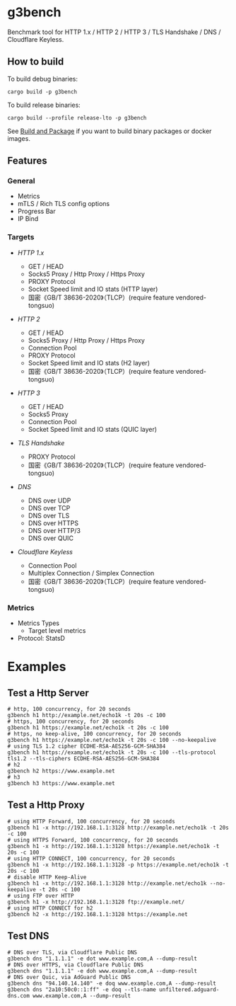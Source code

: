 # g3bench

Benchmark tool for HTTP 1.x / HTTP 2 / HTTP 3 / TLS Handshake / DNS / Cloudflare Keyless.

## How to build

To build debug binaries:

```shell
cargo build -p g3bench
```

To build release binaries:

```shell
cargo build --profile release-lto -p g3bench
```

See [Build and Package](../doc/build_and_package.md) if you want to build binary packages or docker images.

## Features

### General

- Metrics
- mTLS / Rich TLS config options
- Progress Bar
- IP Bind

### Targets

- *HTTP 1.x*

    * GET / HEAD
    * Socks5 Proxy / Http Proxy / Https Proxy
    * PROXY Protocol
    * Socket Speed limit and IO stats (HTTP layer)
    * 国密《GB/T 38636-2020》（TLCP）(require feature vendored-tongsuo)

- *HTTP 2*

    * GET / HEAD
    * Socks5 Proxy / Http Proxy / Https Proxy
    * Connection Pool
    * PROXY Protocol
    * Socket Speed limit and IO stats (H2 layer)
    * 国密《GB/T 38636-2020》（TLCP）(require feature vendored-tongsuo)

- *HTTP 3*

    * GET / HEAD
    * Socks5 Proxy
    * Connection Pool
    * Socket Speed limit and IO stats (QUIC layer)

- *TLS Handshake*

    * PROXY Protocol
    * 国密《GB/T 38636-2020》（TLCP）(require feature vendored-tongsuo)

- *DNS*

    * DNS over UDP
    * DNS over TCP
    * DNS over TLS
    * DNS over HTTPS
    * DNS over HTTP/3
    * DNS over QUIC

- *Cloudflare Keyless*

    * Connection Pool
    * Multiplex Connection / Simplex Connection
    * 国密《GB/T 38636-2020》（TLCP）(require feature vendored-tongsuo)

### Metrics

- Metrics Types
    * Target level metrics
- Protocol: StatsD

# Examples

## Test a Http Server

```shell
# http, 100 concurrency, for 20 seconds
g3bench h1 http://example.net/echo1k -t 20s -c 100
# https, 100 concurrency, for 20 seconds
g3bench h1 https://example.net/echo1k -t 20s -c 100
# https, no keep-alive, 100 concurrency, for 20 seconds
g3bench h1 https://example.net/echo1k -t 20s -c 100 --no-keepalive
# using TLS 1.2 cipher ECDHE-RSA-AES256-GCM-SHA384
g3bench h1 https://example.net/echo1k -t 20s -c 100 --tls-protocol tls1.2 --tls-ciphers ECDHE-RSA-AES256-GCM-SHA384
# h2
g3bench h2 https://www.example.net
# h3
g3bench h3 https://www.example.net
```

## Test a Http Proxy

```shell
# using HTTP Forward, 100 concurrency, for 20 seconds
g3bench h1 -x http://192.168.1.1:3128 http://example.net/echo1k -t 20s -c 100
# using HTTPS Forward, 100 concurrency, for 20 seconds
g3bench h1 -x http://192.168.1.1:3128 https://example.net/echo1k -t 20s -c 100
# using HTTP CONNECT, 100 concurrency, for 20 seconds
g3bench h1 -x http://192.168.1.1:3128 -p https://example.net/echo1k -t 20s -c 100
# disable HTTP Keep-Alive
g3bench h1 -x http://192.168.1.1:3128 http://example.net/echo1k --no-keepalive -t 20s -c 100
# using FTP over HTTP
g3bench h1 -x http://192.168.1.1:3128 ftp://example.net/
# using HTTP CONNECT for h2
g3bench h2 -x http://192.168.1.1:3128 https://example.net
```

## Test DNS

```shell
# DNS over TLS, via Cloudflare Public DNS
g3bench dns "1.1.1.1" -e dot www.example.com,A --dump-result
# DNS over HTTPS, via Cloudflare Public DNS
g3bench dns "1.1.1.1" -e doh www.example.com,A --dump-result
# DNS over Quic, via AdGuard Public DNS
g3bench dns "94.140.14.140" -e doq www.example.com,A --dump-result
g3bench dns "2a10:50c0::1:ff" -e doq --tls-name unfiltered.adguard-dns.com www.example.com,A --dump-result
```
